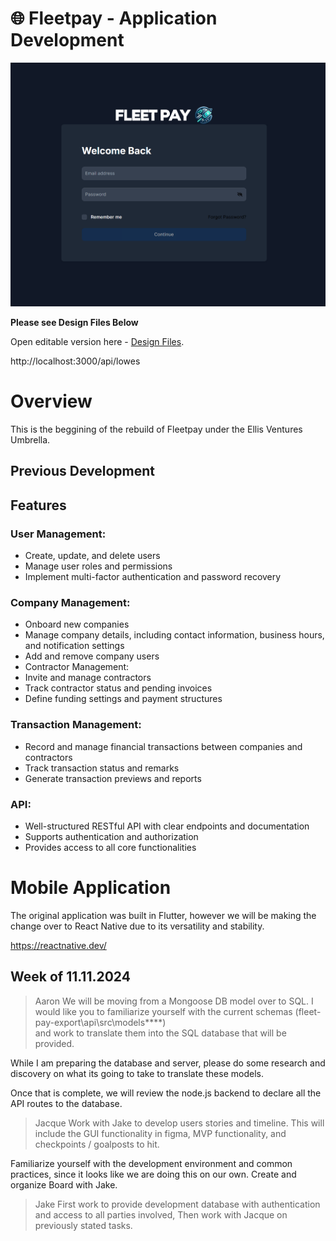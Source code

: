 # 🌐 Fleetpay - Application Development


![Fleetpay demo login page](/img/fleetpaylogin.png)

**Please see Design Files Below**

Open editable version here - [Design Files](https://www.figma.com/design/UAeUSDoLmLdELfQcZG9Hxh/FleetPay?node-id=1-5047&node-type=frame&t=poYXmudEH4UIn3Jo-0).


http://localhost:3000/api/lowes


# Overview
This is the beggining of the rebuild of Fleetpay under the Ellis Ventures Umbrella.

## Previous Development
## Features
### User Management:
- Create, update, and delete users
- Manage user roles and permissions
- Implement multi-factor authentication and password recovery

### Company Management:
- Onboard new companies
- Manage company details, including contact information, business hours, and notification settings
- Add and remove company users
- Contractor Management:
- Invite and manage contractors
- Track contractor status and pending invoices
- Define funding settings and payment structures
  
### Transaction Management:
- Record and manage financial transactions between companies and contractors
- Track transaction status and remarks
- Generate transaction previews and reports
  
### API:
- Well-structured RESTful API with clear endpoints and documentation
- Supports authentication and authorization
- Provides access to all core functionalities



# Mobile Application
The original application was built in Flutter, however we will be making the change over to React Native due to its versatility and stability. 

https://reactnative.dev/



## Week of 11.11.2024
> Aaron
We will be moving from a Mongoose DB model over to SQL. I would like you to familiarize yourself with the current schemas  (fleet-pay-export\api\src\models\****)  
and work to translate them into the SQL database that will be provided.

While I am preparing the database and server, please do some research and discovery on what its going to take to translate these models. 

Once that is complete, we will review the node.js backend to declare all the API routes to the database. 

> Jacque
Work with Jake to develop users stories and timeline. This will include the GUI functionality in figma, MVP functionality, and checkpoints / goalposts to hit. 

Familiarize yourself with the development environment and common practices, since it looks like we are doing this on our own. 
Create and organize Board with Jake. 

> Jake
First work to provide development database with authentication and access to all parties involved,
Then work with Jacque on previously stated tasks. 
